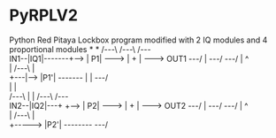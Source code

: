 # PyRPLV2
Python Red Pitaya Lockbox program modified with 2 IQ modules and 4 proportional modules
 *
 *
         /---\            /---\      /---\
    IN1--|IQ1|-------+--> | P1| ---> | + | ---> OUT1
         \---/       |    \---/      \---/
                     |                 ^  
                     |    /---\        |  
                 +---|--> |P1'| ------- 
                 |   |    \---/            
                 |   |                    
         /---\   |   |    /---\      /---\
    IN2--|IQ2|---+   +--> | P2| ---> | + | ---> OUT2
         \---/   |        \---/      \---/
                 |                     ^  
                 |        /---\        |  
                 +----->  |P2'| -------- 
                          \---/            
